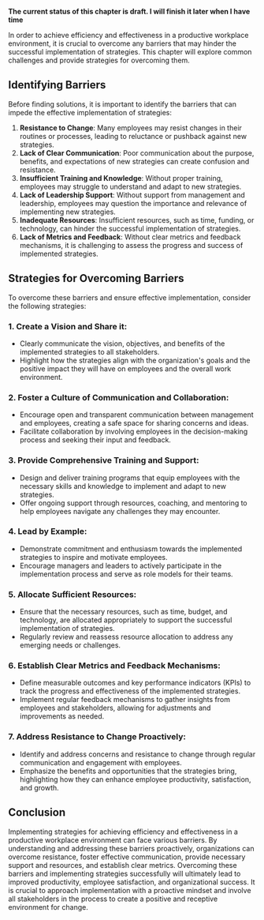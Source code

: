 **The current status of this chapter is draft. I will finish it later when I have time**

In order to achieve efficiency and effectiveness in a productive workplace environment, it is crucial to overcome any barriers that may hinder the successful implementation of strategies. This chapter will explore common challenges and provide strategies for overcoming them.

Identifying Barriers
--------------------

Before finding solutions, it is important to identify the barriers that can impede the effective implementation of strategies:

1. **Resistance to Change**: Many employees may resist changes in their routines or processes, leading to reluctance or pushback against new strategies.
2. **Lack of Clear Communication**: Poor communication about the purpose, benefits, and expectations of new strategies can create confusion and resistance.
3. **Insufficient Training and Knowledge**: Without proper training, employees may struggle to understand and adapt to new strategies.
4. **Lack of Leadership Support**: Without support from management and leadership, employees may question the importance and relevance of implementing new strategies.
5. **Inadequate Resources**: Insufficient resources, such as time, funding, or technology, can hinder the successful implementation of strategies.
6. **Lack of Metrics and Feedback**: Without clear metrics and feedback mechanisms, it is challenging to assess the progress and success of implemented strategies.

Strategies for Overcoming Barriers
----------------------------------

To overcome these barriers and ensure effective implementation, consider the following strategies:

### 1. Create a Vision and Share it:

* Clearly communicate the vision, objectives, and benefits of the implemented strategies to all stakeholders.
* Highlight how the strategies align with the organization's goals and the positive impact they will have on employees and the overall work environment.

### 2. Foster a Culture of Communication and Collaboration:

* Encourage open and transparent communication between management and employees, creating a safe space for sharing concerns and ideas.
* Facilitate collaboration by involving employees in the decision-making process and seeking their input and feedback.

### 3. Provide Comprehensive Training and Support:

* Design and deliver training programs that equip employees with the necessary skills and knowledge to implement and adapt to new strategies.
* Offer ongoing support through resources, coaching, and mentoring to help employees navigate any challenges they may encounter.

### 4. Lead by Example:

* Demonstrate commitment and enthusiasm towards the implemented strategies to inspire and motivate employees.
* Encourage managers and leaders to actively participate in the implementation process and serve as role models for their teams.

### 5. Allocate Sufficient Resources:

* Ensure that the necessary resources, such as time, budget, and technology, are allocated appropriately to support the successful implementation of strategies.
* Regularly review and reassess resource allocation to address any emerging needs or challenges.

### 6. Establish Clear Metrics and Feedback Mechanisms:

* Define measurable outcomes and key performance indicators (KPIs) to track the progress and effectiveness of the implemented strategies.
* Implement regular feedback mechanisms to gather insights from employees and stakeholders, allowing for adjustments and improvements as needed.

### 7. Address Resistance to Change Proactively:

* Identify and address concerns and resistance to change through regular communication and engagement with employees.
* Emphasize the benefits and opportunities that the strategies bring, highlighting how they can enhance employee productivity, satisfaction, and growth.

Conclusion
----------

Implementing strategies for achieving efficiency and effectiveness in a productive workplace environment can face various barriers. By understanding and addressing these barriers proactively, organizations can overcome resistance, foster effective communication, provide necessary support and resources, and establish clear metrics. Overcoming these barriers and implementing strategies successfully will ultimately lead to improved productivity, employee satisfaction, and organizational success. It is crucial to approach implementation with a proactive mindset and involve all stakeholders in the process to create a positive and receptive environment for change.
